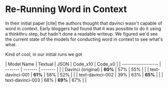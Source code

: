 # Re-Running Word in Context

In their initial paper [cite] the authors thought that davinci wasn't capable of word in context. Early bloggers had found that it was possible to do it using a thinkthru step, but hadn't done a readable writeup. We figured we'd see the current state of the models for conducting word in context to see what's what.

Kind of cool, in our initial runs we got

| Model Name | Textual | JSON | Code_x10 | Code_x0 |
| ------------------ | ------- | ------- | ------- | |
| Davinci (original) | **60%** | 57% | 55% | |
| text-davinci-001 | **61%** | 58% | 52% | |
| text-davinci-002 | 39% | 63% | **65%** | |
| text-davinci-003 | 68% | **69%** | 67% | |
